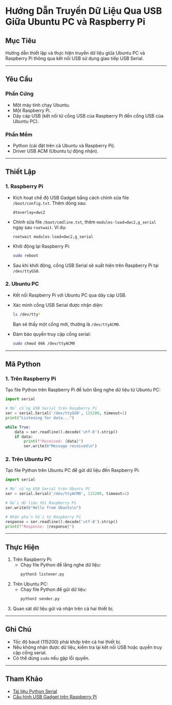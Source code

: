 # Hướng Dẫn Truyền Dữ Liệu Qua USB Giữa Ubuntu PC và Raspberry Pi

## Mục Tiêu
Hướng dẫn thiết lập và thực hiện truyền dữ liệu giữa Ubuntu PC và Raspberry Pi thông qua kết nối USB sử dụng giao tiếp USB Serial.

---

## Yêu Cầu

### Phần Cứng
- Một máy tính chạy Ubuntu.
- Một Raspberry Pi.
- Dây cáp USB (kết nối từ cổng USB của Raspberry Pi đến cổng USB của Ubuntu PC).

### Phần Mềm
- Python (cài đặt trên cả Ubuntu và Raspberry Pi).
- Driver USB ACM (Ubuntu tự động nhận).

---

## Thiết Lập

### 1. Raspberry Pi
- Kích hoạt chế độ USB Gadget bằng cách chỉnh sửa file `/boot/config.txt`. Thêm dòng sau:
  ```
  dtoverlay=dwc2
  ```
- Chỉnh sửa file `/boot/cmdline.txt`, thêm `modules-load=dwc2,g_serial` ngay sau `rootwait`. Ví dụ:
  ```
  rootwait modules-load=dwc2,g_serial
  ```
- Khởi động lại Raspberry Pi:
  ```bash
  sudo reboot
  ```
- Sau khi khởi động, cổng USB Serial sẽ xuất hiện trên Raspberry Pi tại `/dev/ttyGS0`.

### 2. Ubuntu PC
- Kết nối Raspberry Pi với Ubuntu PC qua dây cáp USB.
- Xác minh cổng USB Serial được nhận diện:
  ```bash
  ls /dev/tty*
  ```
  Bạn sẽ thấy một cổng mới, thường là `/dev/ttyACM0`.

- Đảm bảo quyền truy cập cổng serial:
  ```bash
  sudo chmod 666 /dev/ttyACM0
  ```

---

## Mã Python

### 1. Trên Raspberry Pi
Tạo file Python trên Raspberry Pi để luôn lắng nghe dữ liệu từ Ubuntu PC:

```python
import serial

# Mở cổng USB Serial trên Raspberry Pi
ser = serial.Serial('/dev/ttyGS0', 115200, timeout=1)
print("Listening for data...")

while True:
    data = ser.readline().decode('utf-8').strip()
    if data:
        print(f"Received: {data}")
        ser.write(b"Message received\n")
```

### 2. Trên Ubuntu PC
Tạo file Python trên Ubuntu PC để gửi dữ liệu đến Raspberry Pi:

```python
import serial

# Mở cổng USB Serial trên Ubuntu PC
ser = serial.Serial('/dev/ttyACM0', 115200, timeout=1)

# Gửi dữ liệu tới Raspberry Pi
ser.write(b"Hello from Ubuntu\n")

# Nhận phản hồi từ Raspberry Pi
response = ser.readline().decode('utf-8').strip()
print(f"Response: {response}")
```

---

## Thực Hiện
1. Trên Raspberry Pi:
   - Chạy file Python để lắng nghe dữ liệu:
     ```bash
     python3 listener.py
     ```
2. Trên Ubuntu PC:
   - Chạy file Python để gửi dữ liệu:
     ```bash
     python3 sender.py
     ```
3. Quan sát dữ liệu gửi và nhận trên cả hai thiết bị.

---

## Ghi Chú
- Tốc độ baud (115200) phải khớp trên cả hai thiết bị.
- Nếu không nhận được dữ liệu, kiểm tra lại kết nối USB hoặc quyền truy cập cổng serial.
- Có thể dùng `sudo` nếu gặp lỗi quyền.

---

## Tham Khảo
- [Tài liệu Python Serial](https://pythonhosted.org/pyserial/)
- [Cấu hình USB Gadget trên Raspberry Pi](https://www.raspberrypi.org/documentation/configuration/config-txt/)

